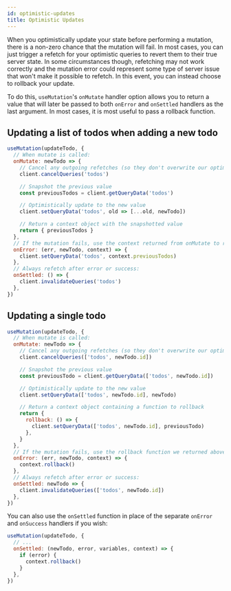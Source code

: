 ```yaml
---
id: optimistic-updates
title: Optimistic Updates
---
```


When you optimistically update your state before performing a mutation, there is a non-zero chance that the mutation will fail. In most cases, you can just trigger a refetch for your optimistic queries to revert them to their true server state. In some circumstances though, refetching may not work correctly and the mutation error could represent some type of server issue that won't make it possible to refetch. In this event, you can instead choose to rollback your update.

To do this, `useMutation`'s `onMutate` handler option allows you to return a value that will later be passed to both `onError` and `onSettled` handlers as the last argument. In most cases, it is most useful to pass a rollback function.

## Updating a list of todos when adding a new todo

```js
useMutation(updateTodo, {
  // When mutate is called:
  onMutate: newTodo => {
    // Cancel any outgoing refetches (so they don't overwrite our optimistic update)
    client.cancelQueries('todos')

    // Snapshot the previous value
    const previousTodos = client.getQueryData('todos')

    // Optimistically update to the new value
    client.setQueryData('todos', old => [...old, newTodo])

    // Return a context object with the snapshotted value
    return { previousTodos }
  },
  // If the mutation fails, use the context returned from onMutate to roll back
  onError: (err, newTodo, context) => {
    client.setQueryData('todos', context.previousTodos)
  },
  // Always refetch after error or success:
  onSettled: () => {
    client.invalidateQueries('todos')
  },
})
```

## Updating a single todo

```js
useMutation(updateTodo, {
  // When mutate is called:
  onMutate: newTodo => {
    // Cancel any outgoing refetches (so they don't overwrite our optimistic update)
    client.cancelQueries(['todos', newTodo.id])

    // Snapshot the previous value
    const previousTodo = client.getQueryData(['todos', newTodo.id])

    // Optimistically update to the new value
    client.setQueryData(['todos', newTodo.id], newTodo)

    // Return a context object containing a function to rollback
    return {
      rollback: () => {
        client.setQueryData(['todos', newTodo.id], previousTodo)
      },
    }
  },
  // If the mutation fails, use the rollback function we returned above
  onError: (err, newTodo, context) => {
    context.rollback()
  },
  // Always refetch after error or success:
  onSettled: newTodo => {
    client.invalidateQueries(['todos', newTodo.id])
  },
})
```

You can also use the `onSettled` function in place of the separate `onError` and `onSuccess` handlers if you wish:

```js
useMutation(updateTodo, {
  // ...
  onSettled: (newTodo, error, variables, context) => {
    if (error) {
      context.rollback()
    }
  },
})
```
